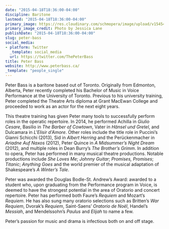 ```yaml
---
date: "2015-04-18T18:36:00-04:00"
discipline: Baritone
lastmod: "2015-04-18T18:36:00-04:00"
primary_image: https://res.cloudinary.com/schmopera/image/upload/v1545409169/media/webhook-uploads/1429396544316/1df0f6_ee56f8ab56ae4491a3a231239327e1d6.jpg_srz_p_970_903_75_22_0.50_1.20_0.00_jpg_srz
primary_image_credit: Photo by Jessica Lane
publishDate: "2015-04-18T18:36:00-04:00"
slug: peter-bass
social_media:
- platform: Twitter
  _template: social_media
  url: https://twitter.com/ThePeterBass
title: Peter Bass
website: http://www.peterbass.ca/
_template: "people_single"
---
```


Peter Bass is a baritone based out of Toronto. Originally from Edmonton, Alberta, Peter recently completed his Bachelor of Music in Voice Performance at the University of Toronto. Previous to his university training, Peter completed the Theatre Arts diploma at Grant MacEwan College and proceeded to work as an actor for the next eight years.
 
This theatre training has given Peter many tools to successfully perform roles in the operatic repertoire. In 2014, he performed Achilla in *Giulio Cesare*, Basilio in *The Barber of Cowtown*, Vater in *Hänsel und Gretel*, and Dulcamara in *L'Elisir d'Amore*. Other roles include the title role in Puccini’s Gianni Schicchi  (2013), Sid in *Albert Herring* and the Perückenmacher in *Ariadne Auf Naxos* (2012), Peter Quince in *A Midsummer’s Night Dream* (2012), and multiple roles in Dean Burry’s *The Brother’s Grimm*. In addition to opera, Peter has performed in many musical theatre productions. Notable productions include *She Loves Me*; *Johnny Guitar*; *Promises, Promises*; *Titanic*; *Anything Goes* and the world premier of the musical adaptation of Shakespeare’s *A Winter’s Tale*.
 
Peter was awarded the Douglas Bodle-St. Andrew’s Award: awarded to a student who, upon graduating from the Performance program in Voice, is deemed to have the strongest potential in the area of Oratorio and concert repertoire. Peter has performed both Faure’s *Requiem* and Mozart’s *Requiem*. He has also sung many oratorio selections such as Britten’s *War Requiem*, Dvorak’s *Requiem*, Saint-Saens’ *Oratorio de Noël*, Handel’s *Messiah*, and Mendelssohn’s *Paulus* and *Elijah* to name a few.
 
Peter’s passion for music and drama is infectious both on and off stage.
